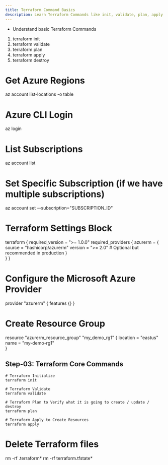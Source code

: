 ```yaml
---
title: Terraform Command Basics
description: Learn Terraform Commands like init, validate, plan, apply and destroy
---
```



- Understand basic Terraform Commands
1. terraform init
2. terraform validate
3. terraform plan
4. terraform apply
5. terraform destroy      


# Get Azure Regions
az account list-locations -o table

# Azure CLI Login
az login

# List Subscriptions
az account list

# Set Specific Subscription (if we have multiple subscriptions)
az account set --subscription="SUBSCRIPTION_ID"

# Terraform Settings Block
terraform {
  required_version = ">= 1.0.0"
  required_providers {
    azurerm = {
      source = "hashicorp/azurerm"
      version = ">= 2.0" # Optional but recommended in production
    }    
  }
}
# Configure the Microsoft Azure Provider
provider "azurerm" {
  features {}
}
# Create Resource Group 
resource "azurerm_resource_group" "my_demo_rg1" {
  location = "eastus"
  name = "my-demo-rg1"  
}


## Step-03: Terraform Core Commands
```t
# Terraform Initialize
terraform init

# Terraform Validate
terraform validate

# Terraform Plan to Verify what it is going to create / update / destroy
terraform plan

# Terraform Apply to Create Resources
terraform apply 
```


# Delete Terraform files 
rm -rf .terraform*
rm -rf terraform.tfstate*
```

      
 



